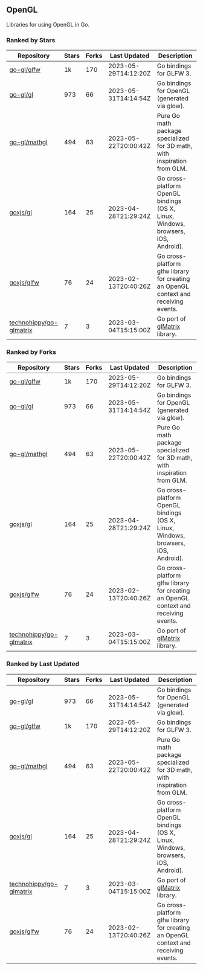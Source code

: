 ## OpenGL

Libraries for using OpenGL in Go.

### Ranked by Stars

| Repository | Stars | Forks | Last Updated | Description | 
|------------|-------|-------|--------------|-------------|
| [go-gl/glfw](https://github.com/go-gl/glfw) | 1k | 170 | 2023-05-29T14:12:20Z |  Go bindings for GLFW 3. |
| [go-gl/gl](https://github.com/go-gl/gl) | 973 | 66 | 2023-05-31T14:14:54Z |  Go bindings for OpenGL (generated via glow). |
| [go-gl/mathgl](https://github.com/go-gl/mathgl) | 494 | 63 | 2023-05-22T20:00:42Z |  Pure Go math package specialized for 3D math, with inspiration from GLM. |
| [goxjs/gl](https://github.com/goxjs/gl) | 164 | 25 | 2023-04-28T21:29:24Z |  Go cross-platform OpenGL bindings (OS X, Linux, Windows, browsers, iOS, Android). |
| [goxjs/glfw](https://github.com/goxjs/glfw) | 76 | 24 | 2023-02-13T20:40:26Z |  Go cross-platform glfw library for creating an OpenGL context and receiving events. |
| [technohippy/go-glmatrix](https://github.com/technohippy/go-glmatrix) | 7 | 3 | 2023-03-04T15:15:00Z |  Go port of [glMatrix](https://glmatrix.net/) library. |

### Ranked by Forks

| Repository | Stars | Forks | Last Updated | Description | 
|------------|-------|-------|--------------|-------------|
| [go-gl/glfw](https://github.com/go-gl/glfw) | 1k | 170 | 2023-05-29T14:12:20Z |  Go bindings for GLFW 3. |
| [go-gl/gl](https://github.com/go-gl/gl) | 973 | 66 | 2023-05-31T14:14:54Z |  Go bindings for OpenGL (generated via glow). |
| [go-gl/mathgl](https://github.com/go-gl/mathgl) | 494 | 63 | 2023-05-22T20:00:42Z |  Pure Go math package specialized for 3D math, with inspiration from GLM. |
| [goxjs/gl](https://github.com/goxjs/gl) | 164 | 25 | 2023-04-28T21:29:24Z |  Go cross-platform OpenGL bindings (OS X, Linux, Windows, browsers, iOS, Android). |
| [goxjs/glfw](https://github.com/goxjs/glfw) | 76 | 24 | 2023-02-13T20:40:26Z |  Go cross-platform glfw library for creating an OpenGL context and receiving events. |
| [technohippy/go-glmatrix](https://github.com/technohippy/go-glmatrix) | 7 | 3 | 2023-03-04T15:15:00Z |  Go port of [glMatrix](https://glmatrix.net/) library. |

### Ranked by Last Updated

| Repository | Stars | Forks | Last Updated | Description | 
|------------|-------|-------|--------------|-------------|
| [go-gl/gl](https://github.com/go-gl/gl) | 973 | 66 | 2023-05-31T14:14:54Z |  Go bindings for OpenGL (generated via glow). |
| [go-gl/glfw](https://github.com/go-gl/glfw) | 1k | 170 | 2023-05-29T14:12:20Z |  Go bindings for GLFW 3. |
| [go-gl/mathgl](https://github.com/go-gl/mathgl) | 494 | 63 | 2023-05-22T20:00:42Z |  Pure Go math package specialized for 3D math, with inspiration from GLM. |
| [goxjs/gl](https://github.com/goxjs/gl) | 164 | 25 | 2023-04-28T21:29:24Z |  Go cross-platform OpenGL bindings (OS X, Linux, Windows, browsers, iOS, Android). |
| [technohippy/go-glmatrix](https://github.com/technohippy/go-glmatrix) | 7 | 3 | 2023-03-04T15:15:00Z |  Go port of [glMatrix](https://glmatrix.net/) library. |
| [goxjs/glfw](https://github.com/goxjs/glfw) | 76 | 24 | 2023-02-13T20:40:26Z |  Go cross-platform glfw library for creating an OpenGL context and receiving events. |

